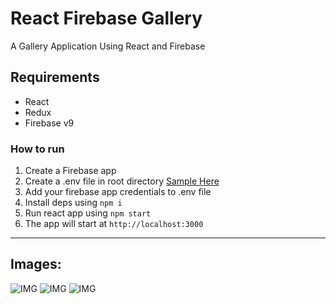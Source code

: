 # React Firebase Gallery
A Gallery Application Using React and Firebase
## Requirements
- React
- Redux
- Firebase v9

### How to run
1. Create a Firebase app
2. Create a .env file in root directory [Sample Here](https://github.com/SaadJamilAkhtar/firebase-env-smple)
3. Add your firebase app credentials to .env file
4. Install deps using `npm i`
5. Run react app using `npm start`
6. The app will start at `http://localhost:3000`

___
## Images:
![IMG](https://github.com/SaadJamilAkhtar/Project-Images/blob/master/React-Gallery1.png?raw=true)
![IMG](https://github.com/SaadJamilAkhtar/Project-Images/blob/master/React-Gallery2.png?raw=true)
![IMG](https://github.com/SaadJamilAkhtar/Project-Images/blob/master/React-Gallery3.png?raw=true)